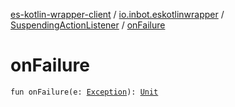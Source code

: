 [es-kotlin-wrapper-client](../../index.md) / [io.inbot.eskotlinwrapper](../index.md) / [SuspendingActionListener](index.md) / [onFailure](./on-failure.md)

# onFailure

`fun onFailure(e: `[`Exception`](https://docs.oracle.com/javase/8/docs/api/java/lang/Exception.html)`): `[`Unit`](https://kotlinlang.org/api/latest/jvm/stdlib/kotlin/-unit/index.html)